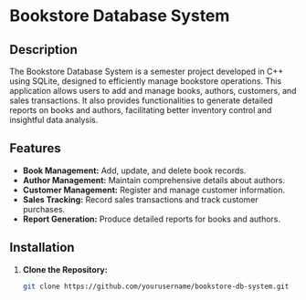 # Bookstore Database System

## Description

The Bookstore Database System is a semester project developed in C++ using SQLite, designed to efficiently manage bookstore operations. This application allows users to add and manage books, authors, customers, and sales transactions. It also provides functionalities to generate detailed reports on books and authors, facilitating better inventory control and insightful data analysis.

## Features

- **Book Management:** Add, update, and delete book records.
- **Author Management:** Maintain comprehensive details about authors.
- **Customer Management:** Register and manage customer information.
- **Sales Tracking:** Record sales transactions and track customer purchases.
- **Report Generation:** Produce detailed reports for books and authors.

## Installation

1. **Clone the Repository:**
   ```sh
   git clone https://github.com/yourusername/bookstore-db-system.git
